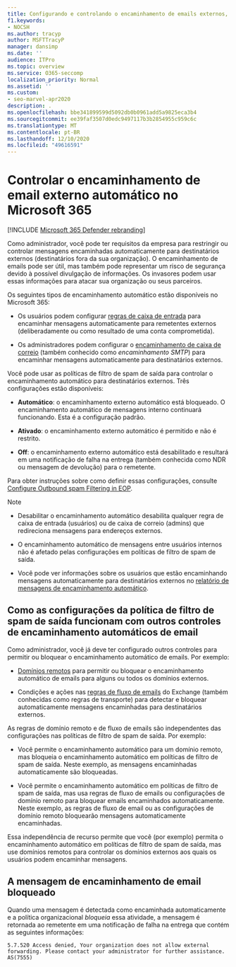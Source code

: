 ```yaml
---
title: Configurando e controlando o encaminhamento de emails externos, encaminhamento automático, acesso de 5.7.520 negado, desabilitar o encaminhamento externo, o administrador desabilitou o encaminhamento externo, política antispam de saída
f1.keywords:
- NOCSH
ms.author: tracyp
author: MSFTTracyP
manager: dansimp
ms.date: ''
audience: ITPro
ms.topic: overview
ms.service: O365-seccomp
localization_priority: Normal
ms.assetid: ''
ms.custom:
- seo-marvel-apr2020
description: .
ms.openlocfilehash: bbe341899599d5092db0b0961add5a9825eca3b4
ms.sourcegitcommit: ee39faf3507d0edc9497117b3b2854955c959c6c
ms.translationtype: MT
ms.contentlocale: pt-BR
ms.lasthandoff: 12/10/2020
ms.locfileid: "49616591"
---
```

# <a name="control-automatic-external-email-forwarding-in-microsoft-365"></a>Controlar o encaminhamento de email externo automático no Microsoft 365

[!INCLUDE [Microsoft 365 Defender rebranding](../includes/microsoft-defender-for-office.md)]

Como administrador, você pode ter requisitos da empresa para restringir ou controlar mensagens encaminhadas automaticamente para destinatários externos (destinatários fora da sua organização). O encaminhamento de emails pode ser útil, mas também pode representar um risco de segurança devido à possível divulgação de informações. Os invasores podem usar essas informações para atacar sua organização ou seus parceiros.

Os seguintes tipos de encaminhamento automático estão disponíveis no Microsoft 365:

- Os usuários podem configurar [regras de caixa de entrada](https://support.microsoft.com/office/c24f5dea-9465-4df4-ad17-a50704d66c59) para encaminhar mensagens automaticamente para remetentes externos (deliberadamente ou como resultado de uma conta comprometida).

- Os administradores podem configurar o [encaminhamento de caixa de correio](https://docs.microsoft.com/exchange/recipients-in-exchange-online/manage-user-mailboxes/configure-email-forwarding) (também conhecido como _encaminhamento SMTP_) para encaminhar mensagens automaticamente para destinatários externos.

Você pode usar as políticas de filtro de spam de saída para controlar o encaminhamento automático para destinatários externos. Três configurações estão disponíveis:

- **Automático**: o encaminhamento externo automático está bloqueado. O encaminhamento automático de mensagens interno continuará funcionando. Esta é a configuração padrão.

- **Ativado**: o encaminhamento externo automático é permitido e não é restrito.

- **Off**: o encaminhamento externo automático está desabilitado e resultará em uma notificação de falha na entrega (também conhecida como NDR ou mensagem de devolução) para o remetente.

Para obter instruções sobre como definir essas configurações, consulte [Configure Outbound spam Filtering in EOP](configure-the-outbound-spam-policy.md).

> [!NOTE]
>
> - Desabilitar o encaminhamento automático desabilita qualquer regra de caixa de entrada (usuários) ou de caixa de correio (admins) que redireciona mensagens para endereços externos.
>
> - O encaminhamento automático de mensagens entre usuários internos não é afetado pelas configurações em políticas de filtro de spam de saída.
>
> - Você pode ver informações sobre os usuários que estão encaminhando mensagens automaticamente para destinatários externos no [relatório de mensagens de encaminhamento automático](mfi-auto-forwarded-messages-report.md).

## <a name="how-the-outbound-spam-filter-policy-settings-work-with-other-automatic-email-forwarding-controls"></a>Como as configurações da política de filtro de spam de saída funcionam com outros controles de encaminhamento automáticos de email

Como administrador, você já deve ter configurado outros controles para permitir ou bloquear o encaminhamento automático de emails. Por exemplo:

- [Domínios remotos](https://docs.microsoft.com/exchange/mail-flow-best-practices/remote-domains/remote-domains) para permitir ou bloquear o encaminhamento automático de emails para alguns ou todos os domínios externos.

- Condições e ações nas [regras de fluxo de emails](https://docs.microsoft.com/exchange/security-and-compliance/mail-flow-rules/mail-flow-rules) do Exchange (também conhecidas como regras de transporte) para detectar e bloquear automaticamente mensagens encaminhadas para destinatários externos.

As regras de domínio remoto e de fluxo de emails são independentes das configurações nas políticas de filtro de spam de saída. Por exemplo:

- Você permite o encaminhamento automático para um domínio remoto, mas bloqueia o encaminhamento automático em políticas de filtro de spam de saída. Neste exemplo, as mensagens encaminhadas automaticamente são bloqueadas.

- Você permite o encaminhamento automático em políticas de filtro de spam de saída, mas usa regras de fluxo de emails ou configurações de domínio remoto para bloquear emails encaminhados automaticamente. Neste exemplo, as regras de fluxo de email ou as configurações de domínio remoto bloquearão mensagens automaticamente encaminhadas.

Essa independência de recurso permite que você (por exemplo) permita o encaminhamento automático em políticas de filtro de spam de saída, mas use domínios remotos para controlar os domínios externos aos quais os usuários podem encaminhar mensagens.

## <a name="the-blocked-email-forwarding-message"></a>A mensagem de encaminhamento de email bloqueado

Quando uma mensagem é detectada como encaminhada automaticamente e a política organizacional *bloqueia* essa atividade, a mensagem é retornada ao remetente em uma notificação de falha na entrega que contém as seguintes informações:

`5.7.520 Access denied, Your organization does not allow external forwarding. Please contact your administrator for further assistance. AS(7555)`
